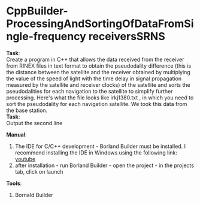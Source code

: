 # CppBuilder-ProcessingAndSortingOfDataFromSingle-frequency receiversSRNS 

<p><strong>Task</strong>:<br />
Create a program in C++ that allows the data received from the receiver from RINEX files in text format to obtain the pseudodality difference (this is the distance between the satellite and the receiver obtained by multiplying the value of the speed of light with the time delay in signal propagation measured by the satellite and receiver clocks) of the satellite and sorts the pseudodalities for each navigation to the satellite to simplify further processing. Here's what the file looks like irkj1380.txt , in which you need to sort the pseudodality for each navigation satellite. We took this data from the base station.<br />
<strong>Task</strong>:<br />
Output the second line
<p><strong>Manual</strong>:</p>
<ol>
<li>The IDE for C/C++ development - Borland Builder must be installed. I recommend installing the IDE in Windows using the following link: <a href="https://www.youtube.com/watch?v=bDvVosvyVp0&list=LL&index=315" target="_blank">youtube</a></li>
<li>after installation - run Borland Builder - open the project - in the projects tab, click on launch</li>
</ol>
<p><strong>Tools</strong>:</p>
<ol>
<li>Bornald Builder</li>
<ol>
